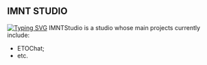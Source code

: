## IMNT STUDIO
[![Typing SVG](https://readme-typing-svg.demolab.com?font=Fira+Code&pause=1000&width=435&lines=IMNT+STUDIO)](https://git.io/typing-svg)
IMNTStudio is a studio whose main projects currently include:
- ETOChat;
- etc.
<!-- 
员工须知 Staffs attention:
0. Standard Git requests must be followed. 遵守标准Git请求.
1. Never git push -f. 不要覆盖请求信息.
2. Do not break the master. 不要破坏主分支.
-->

